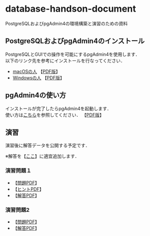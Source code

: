 # database-handson-document
PostgreSQLおよびpgAdmin4の環境構築と演習のための資料
## PostgreSQLおよびpgAdmin4のインストール
PostgreSQLとGUIでの操作を可能にするpgAdmin4を使用します．  
以下のリンク先を参考にインストールを行なってください．  
* [macOSの人](https://github.com/temp176/database-handson-document/blob/master/how-to-install-macOS.md) 【[PDF版](https://github.com/temp176/database-handson-document/raw/master/how-to-install-macOS.pdf)】
* [Windowsの人](https://github.com/temp176/database-handson-document/blob/master/how-to-install-windows.md) 【[PDF版](https://github.com/temp176/database-handson-document/raw/master/how-to-install-windows.pdf)】

## pgAdmin4の使い方
インストールが完了したらpgAdmin4を起動します．  
使い方は[こちら](https://github.com/temp176/database-handson-document/blob/master/how-to-use-pgadmin4.md)を参照してください． 【[PDF版](https://github.com/temp176/database-handson-document/raw/master/how-to-use-pgadmin4.pdf)】

## 演習
演習後に解答データを公開する予定です．

※解答を【[ここ](https://github.com/temp176/database-handson-document/blob/master/answer.md)】に適宜追加します．  

### 演習問題１
* 【[問題PDF](https://github.com/temp176/database-handson-document/raw/master/%E6%BC%94%E7%BF%92%E5%95%8F%E9%A1%8C/%E3%83%86%E3%82%99%E3%83%BC%E3%82%BF%E3%83%98%E3%82%99%E3%83%BC%E3%82%B9%E6%BC%94%E7%BF%921_%E5%95%8F%E9%A1%8C.pdf)】
* 【[ヒントPDF](https://github.com/temp176/database-handson-document/raw/master/%E6%BC%94%E7%BF%92%E5%95%8F%E9%A1%8C/%E3%83%86%E3%82%99%E3%83%BC%E3%82%BF%E3%83%98%E3%82%99%E3%83%BC%E3%82%B9%E6%BC%94%E7%BF%921_%E3%83%92%E3%83%B3%E3%83%88.pdf)】
* 【[解答PDF](https://github.com/temp176/database-handson-document/raw/master/%E6%BC%94%E7%BF%92%E5%95%8F%E9%A1%8C/%E3%83%86%E3%82%99%E3%83%BC%E3%82%BF%E3%83%98%E3%82%99%E3%83%BC%E3%82%B9%E6%BC%94%E7%BF%921_%E8%A7%A3%E7%AD%94.pdf)】

### 演習問題2
* 【[問題PDF](https://github.com/temp176/database-handson-document/raw/master/%E6%BC%94%E7%BF%92%E5%95%8F%E9%A1%8C/%E3%83%86%E3%82%99%E3%83%BC%E3%82%BF%E3%83%98%E3%82%99%E3%83%BC%E3%82%B9%E6%BC%94%E7%BF%922_%E5%95%8F%E9%A1%8C.pdf)】
* 【[解答PDF](https://github.com/temp176/database-handson-document/raw/master/%E6%BC%94%E7%BF%92%E5%95%8F%E9%A1%8C/%E3%83%86%E3%82%99%E3%83%BC%E3%82%BF%E3%83%98%E3%82%99%E3%83%BC%E3%82%B9%E6%BC%94%E7%BF%922_%E8%A7%A3%E7%AD%94.pdf)】
